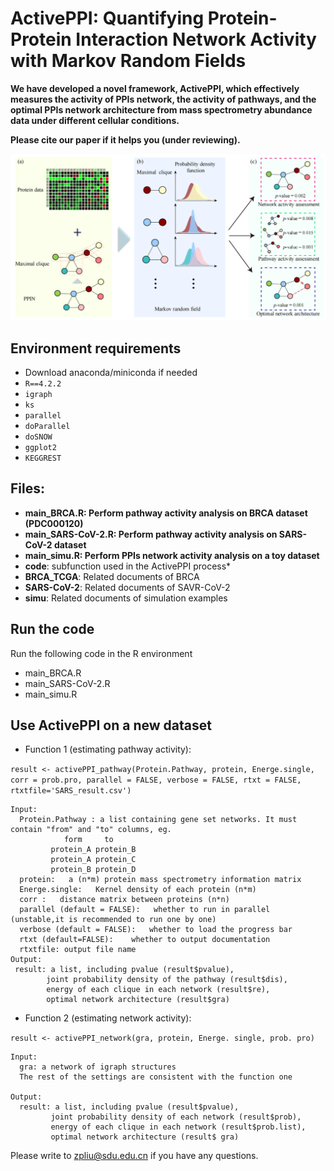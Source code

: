 #  ActivePPI: Quantifying Protein-Protein Interaction Network Activity with Markov Random Fields 

**We have developed a novel framework, ActivePPI, which effectively measures the activity of PPIs network, the activity of pathways, and the optimal PPIs network architecture from mass spectrometry abundance data under different cellular conditions.**

**Please cite our paper if it helps you (under reviewing).**

![workfolw](https://github.com/zpliulab/ActivePPI/blob/main/figure/Fig1.png "ActivePPI")

## Environment requirements
- Download anaconda/miniconda if needed
- `R==4.2.2`
- `igraph`
- `ks`
- `parallel`
- `doParallel`
- `doSNOW`
- `ggplot2`
- `KEGGREST`

## Files:
- **main_BRCA.R: Perform pathway activity analysis on BRCA dataset (PDC000120)**
- **main_SARS-CoV-2.R: Perform pathway activity analysis on SARS-CoV-2 dataset**
- **main_simu.R: Perform PPIs network activity analysis on a toy dataset**
- **code**: subfunction used in the ActivePPI process*
- **BRCA_TCGA**: Related documents of BRCA
- **SARS-CoV-2**: Related documents of SAVR-CoV-2
- **simu**: Related documents of simulation examples

## Run the code
Run the following code in the R environment

- main_BRCA.R
- main_SARS-CoV-2.R
- main_simu.R

## Use ActivePPI on a new dataset

- Function 1 (estimating pathway activity):

```result <- activePPI_pathway(Protein.Pathway, protein, Energe.single, corr = prob.pro, parallel = FALSE, verbose = FALSE, rtxt = FALSE, rtxtfile='SARS_result.csv')```

	Input:
	  Protein.Pathway : a list containing gene set networks. It must contain "from" and "to" columns, eg.
	       		form     to
	         protein_A protein_B
	         protein_A protein_C
	         protein_B protein_D
	  protein:   a (n*m) protein mass spectrometry information matrix
	  Energe.single:   Kernel density of each protein (n*m)
	  corr :   distance matrix between proteins (n*n)
	  parallel (default = FALSE):   whether to run in parallel (unstable,it is recommended to run one by one)
	  verbose (default = FALSE):   whether to load the progress bar
	  rtxt (default=FALSE):    whether to output documentation
	  rtxtfile: output file name
	Output:
	 result: a list, including pvalue (result$pvalue),
	        joint probability density of the pathway (result$dis),
	        energy of each clique in each network (result$re),
	        optimal network architecture (result$gra)	
		
- Function 2 (estimating network activity):

```result <- activePPI_network(gra, protein, Energe. single, prob. pro)```

	Input:
	  gra: a network of igraph structures
	  The rest of the settings are consistent with the function one
	
	Output:
	  result: a list, including pvalue (result$pvalue),
	         joint probability density of each network (result$prob),
	         energy of each clique in each network (result$prob.list),
	         optimal network architecture (result$ gra)

Please write to [zpliu@sdu.edu.cn](mailto:zpliu@sdu.edu.cn) if you have any questions.
